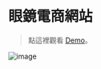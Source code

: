 # 眼鏡電商網站

> 點這裡觀看 [Demo](https://lazybones13.github.io/Week4-Glasses/)。


![image](https://user-images.githubusercontent.com/70826350/132128263-f9bfe67b-df52-4956-ba1c-b2c9c3540362.png)


